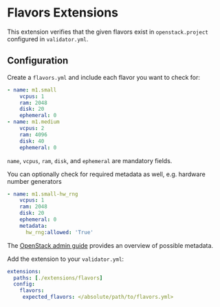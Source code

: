 # Flavors Extensions

This extension verifies that the given flavors exist in `openstack.project` configured in `validator.yml`.

## Configuration

Create a `flavors.yml` and include each flavor you want to check for:

```yaml
- name: m1.small
    vcpus: 1
    ram: 2048
    disk: 20
    ephemeral: 0
- name: m1.medium
    vcpus: 2
    ram: 4096
    disk: 40
    ephemeral: 0
```

`name`, `vcpus`, `ram`, `disk`, and `ephemeral` are mandatory fields.

You can optionally check for required metadata as well, e.g. hardware number generators

```yaml
- name: m1.small-hw_rng
    vcpus: 1
    ram: 2048
    disk: 20
    ephemeral: 0
    metadata:
      hw_rng:allowed: 'True'
```
The [OpenStack admin guide](https://docs.openstack.org/admin-guide/compute-flavors.html#extra-specs) provides an overview of possible metadata.

Add the extension to your `validator.yml`:

```yaml
extensions:
  paths: [./extensions/flavors]
  config:
    flavors:
     expected_flavors: </absolute/path/to/flavors.yml>
```
